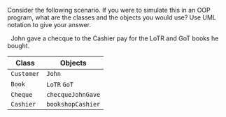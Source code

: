 <panel header=":lock: Identify Classes and Objects">
<question>

Consider the following scenario. If you were to simulate this in an OOP program, what are the classes and the objects you would use? Use UML notation to give your answer.

<tip-box> 
  
John gave a checque to the Cashier pay for the LoTR and GoT books he bought.

</tip-box>

<div slot="hint">

Class      | Objects
---------- | -------
`Customer` | `John`
`Book`     | `LoTR` `GoT`
`Cheque`   | `checqueJohnGave`
`Cashier`  | `bookshopCashier`

</div>

</question>
</panel>
